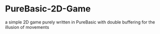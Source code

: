 # PureBasic-2D-Game
a simple 2D game purely written in PureBasic with double buffering for the illusion of movements
